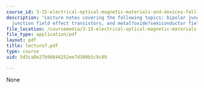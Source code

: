 ```yaml
---
course_id: 3-15-electrical-optical-magnetic-materials-and-devices-fall-2006
description: 'Lecture notes covering the following topics: bipolar junction transistors,
  junction field effect transistors, and metal?oxide?semiconductor field effect transistors.'
file_location: /coursemedia/3-15-electrical-optical-magnetic-materials-and-devices-fall-2006/5d3ca8e27b90844252ee7d300b5c9c89_lecture7.pdf
file_type: application/pdf
layout: pdf
title: lecture7.pdf
type: course
uid: 5d3ca8e27b90844252ee7d300b5c9c89

---
```

None